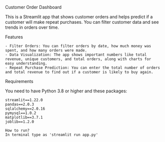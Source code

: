 Customer Order Dashboard

This is a Streamlit app that shows customer orders and helps predict if a customer will make repeat purchases. You can filter customer data and see trends in orders over time.

Features

    - Filter Orders: You can filter orders by date, how much money was spent, and how many orders were made.
    - Data Visualization: The app shows important numbers like total revenue, unique customers, and total orders, along with charts for easy understanding.
    - Repeat Purchase Prediction: You can enter the total number of orders and total revenue to find out if a customer is likely to buy again.

Requirements

You need to have Python 3.8 or higher and these packages:

```plaintext
streamlit==1.22.0
pandas==2.0.3
sqlalchemy==2.0.16
pymysql==1.0.2
matplotlib==3.7.1
joblib==1.2.0

How to run?
In terminal type as 'streamlit run app.py'


